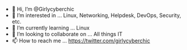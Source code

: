 - 👋 Hi, I’m @Girlycyberchic
- 👀 I’m interested in ... Linux, Networking, Helpdesk, DevOps, Security, etc.
- 🌱 I’m currently learning ... Linux
- 💞️ I’m looking to collaborate on ... All things IT
- 📫 How to reach me ... https://twitter.com/girlycyberchic

<!---
Girlycyberchic/Girlycyberchic is a ✨ special ✨ repository because its `README.md` (this file) appears on your GitHub profile.
You can click the Preview link to take a look at your changes.
--->

